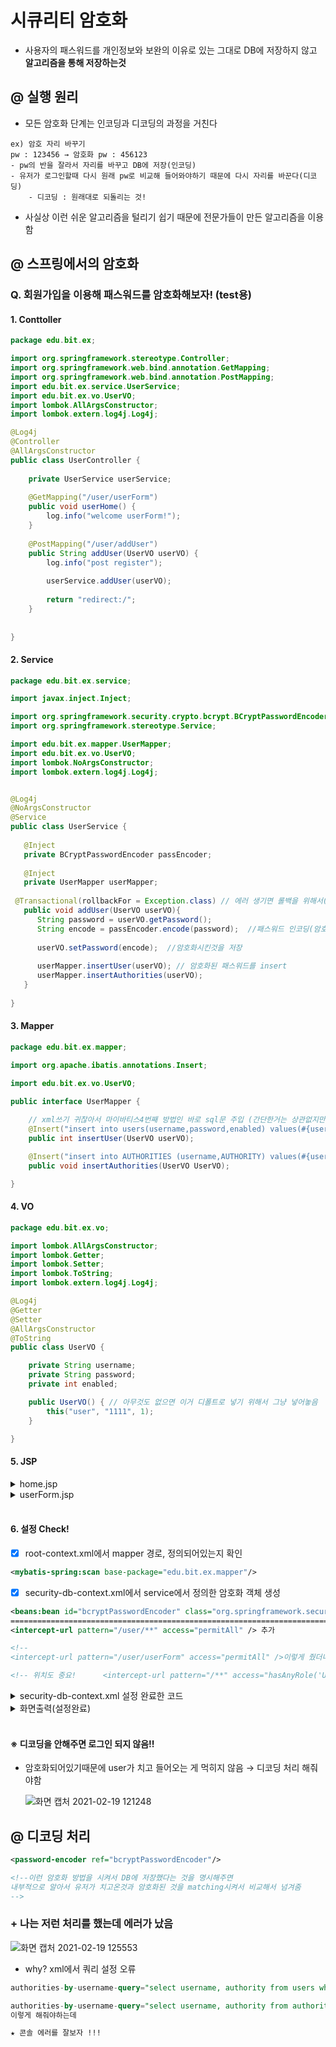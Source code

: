 # 시큐리티 암호화 
- 사용자의 패스워드를 개인정보와 보완의 이유로 있는 그대로 DB에 저장하지 않고 **알고리즘을 통해 저장하는것**

## @ 실행 원리 
- 모든 암호화 단계는 인코딩과 디코딩의 과정을 거친다 
```
ex) 암호 자리 바꾸기 
pw : 123456 → 암호화 pw : 456123 
- pw의 반을 잘라서 자리를 바꾸고 DB에 저장(인코딩)
- 유저가 로그인할때 다시 원래 pw로 비교해 들어와야하기 때문에 다시 자리를 바꾼다(디코딩)
    - 디코딩 : 원래대로 되돌리는 것!
```
- 사실상 이런 쉬운 알고리즘을 털리기 쉽기 때문에 전문가들이 만든 알고리즘을 이용함

## @ 스프링에서의 암호화 

### Q. 회원가입을 이용해 패스워드를 암호화해보자! (test용)

#### 1. Conttoller
```java
package edu.bit.ex;

import org.springframework.stereotype.Controller;
import org.springframework.web.bind.annotation.GetMapping;
import org.springframework.web.bind.annotation.PostMapping;
import edu.bit.ex.service.UserService;
import edu.bit.ex.vo.UserVO;
import lombok.AllArgsConstructor;
import lombok.extern.log4j.Log4j;

@Log4j
@Controller
@AllArgsConstructor
public class UserController {
	
	private UserService userService;
	
	@GetMapping("/user/userForm")
	public void userHome() {
		log.info("welcome userForm!");
	}
	
	@PostMapping("/user/addUser")
	public String addUser(UserVO userVO) {
		log.info("post register");
		
		userService.addUser(userVO);
		
		return "redirect:/";
	}
	
	
}
```

#### 2. Service
```java
package edu.bit.ex.service;

import javax.inject.Inject;

import org.springframework.security.crypto.bcrypt.BCryptPasswordEncoder;
import org.springframework.stereotype.Service;

import edu.bit.ex.mapper.UserMapper;
import edu.bit.ex.vo.UserVO;
import lombok.NoArgsConstructor;
import lombok.extern.log4j.Log4j;


@Log4j
@NoArgsConstructor
@Service
public class UserService {
   
   @Inject
   private BCryptPasswordEncoder passEncoder;
   
   @Inject
   private UserMapper userMapper;
   
 @Transactional(rollbackFor = Exception.class) // 에러 생기면 롤백을 위해서( 함수 하나라도 에러나면 롤백! 반드시 정의해줘야함)
   public void addUser(UserVO userVO){
      String password = userVO.getPassword();
      String encode = passEncoder.encode(password);  //패스워드 인코딩(암호화)
      
      userVO.setPassword(encode);  //암호화시킨것을 저장
      
      userMapper.insertUser(userVO); // 암호화된 패스워드를 insert
      userMapper.insertAuthorities(userVO);
   }
   
}
```

#### 3. Mapper
```java
package edu.bit.ex.mapper;

import org.apache.ibatis.annotations.Insert;

import edu.bit.ex.vo.UserVO;

public interface UserMapper {
	
	// xml쓰기 귀찮아서 마이바티스4번째 방법인 바로 sql문 주입 (간단한거는 상관없지만..실무에서는 되도록이렇게 안쓰기~)
	@Insert("insert into users(username,password,enabled) values(#{username},#{password},#{enabled})")
	public int insertUser(UserVO userVO);

	@Insert("insert into AUTHORITIES (username,AUTHORITY) values(#{username},'ROLE_USER')")
	public void insertAuthorities(UserVO UserVO);

}
```

#### 4. VO 
```java
package edu.bit.ex.vo;

import lombok.AllArgsConstructor;
import lombok.Getter;
import lombok.Setter;
import lombok.ToString;
import lombok.extern.log4j.Log4j;

@Log4j
@Getter
@Setter
@AllArgsConstructor
@ToString
public class UserVO {

	private String username;
	private String password;
	private int enabled;

	public UserVO() { // 아무것도 없으면 이거 디폴트로 넣기 위해서 그냥 넣어놓음
		this("user", "1111", 1);
	}

}
```

#### 5. JSP
<details><summary>home.jsp</summary>

```jsp
<%@ taglib prefix="c" uri="http://java.sun.com/jsp/jstl/core" %>
<%@ taglib prefix="form" uri="http://www.springframework.org/tags/form" %>
<%@ taglib prefix="sec" uri="http://www.springframework.org/security/tags" %>
<!DOCTYPE html>
<html lang="ko">
<head>
    <meta http-equiv="Content-Type" content="text/html; charset=UTF-8" />
   <title>메이페이지</title>
</head>

<body>

<h1>메인페이지</h1>

<sec:authorize access="isAnonymous()">
   <p><a href="<c:url value="/login/loginForm" />">로그인</a></p>
</sec:authorize>

<sec:authorize access="isAuthenticated()">
   <form:form action="${pageContext.request.contextPath}/logout" method="POST">
       <input type="submit" value="로그아웃" />
   </form:form>
   <p><a href="<c:url value="/loginInfo" />">로그인 정보 확인 방법3 가지</a></p>
</sec:authorize>

<h3>
    [<a href="<c:url value="/user/userForm" />">회원가입</a>]
    <!--  c:url 절대 경로 만들어줌 <c:url value="/user/userForm" /> = ${pageContext.request.contextPath}/user/userForm -->
    [<a href="<c:url value="/user/userHome" />">유저 홈</a>]
    [<a href="<c:url value="/admin/adminHome" />">관리자 홈</a>]
</h3>
</body>
</html>
```
</details>

<details><summary>userForm.jsp</summary>

```jsp
<%@ page language="java" contentType="text/html; charset=UTF-8" pageEncoding="UTF-8"%>
<%@ taglib prefix="c" uri="http://java.sun.com/jsp/jstl/core" %>
<%@ taglib prefix="form" uri="http://www.springframework.org/tags/form" %>
<%@ taglib prefix="sec" uri="http://www.springframework.org/security/tags" %>
<!DOCTYPE html>
<html lang="ko">
<head>
    <meta http-equiv="Content-Type" content="text/html; charset=UTF-8" />
	<title>회원가입</title>
</head>

<body>

<h1>회원가입</h1>

<c:url value="/user/addUser" var="addUserUrl" />
<p>${addUserUrl}</p>
<form:form name="frmMember" action="${addUserUrl}" method="POST">
    <p>
        <label for="username">아이디</label>
        <input type="text"  name="username" />
    </p>
    <p>
        <label for="password">비밀번호</label>
        <input type="password" name="password"/>
    </p>
    <button type="submit" class="btn">가입하기</button>
</form:form>
</body>
</html>
```
</details>
<br>

#### 6. 설정 Check!
- [x] root-context.xml에서 mapper 경로, 정의되어있는지 확인
```xml
<mybatis-spring:scan base-package="edu.bit.ex.mapper"/>
```

- [x] security-db-context.xml에서 service에서 정의한 암호화 객체 생성
```xml
<beans:bean id="bcryptPasswordEncoder" class="org.springframework.security.crypto.bcrypt.BCryptPasswordEncoder" />
===========================================================================
<intercept-url pattern="/user/**" access="permitAll" /> 추가

<!--
<intercept-url pattern="/user/userForm" access="permitAll" />이렇게 줬더니 add함수를 타지X 왜냐면 또 다시 정의 해줘야하니까 근데 all로 주면 두개 다 안줘도됨 -->

<!-- 위치도 중요!      <intercept-url pattern="/**" access="hasAnyRole('USER, ADMIN')" /> 밑에 넣으면 all이니까 저 추가한게 타지 않음 -->
```

   <details><summary>security-db-context.xml 설정 완료한 코드</summary>

   ```xml
   <?xml version="1.0" encoding="UTF-8"?>
    <beans:beans xmlns="http://www.springframework.org/schema/security"
    xmlns:beans="http://www.springframework.org/schema/beans" 
    xmlns:xsi="http://www.w3.org/2001/XMLSchema-instance"
    xsi:schemaLocation="http://www.springframework.org/schema/security http://www.springframework.org/schema/security/spring-security.xsd
      http://www.springframework.org/schema/beans http://www.springframework.org/schema/beans/spring-beans.xsd">
   
    <http auto-config="true" use-expressions="true">
            <intercept-url pattern="/login/loginForm" access="permitAll" />
            <intercept-url pattern="/" access="permitAll" />
            <intercept-url pattern="/user/**" access="permitAll" />
            <!-- <intercept-url pattern="/user/userForm" access="permitAll" /> 이렇게 해주면 user/addUser를 또 넣어줘야됨 그래서 함수를 안탓네..-->

            <intercept-url pattern="/admin/**" access="hasRole('ADMIN')" />
            <intercept-url pattern="/**" access="hasAnyRole('USER, ADMIN')" />

            <!--로그인 페이지 커스텀 화    -->
            <form-login login-page="/login/loginForm"
                        default-target-url="/"
                        authentication-failure-url="/login/loginForm?error"
                        username-parameter="id"
                        password-parameter="password" />
            <logout logout-url="/logout" logout-success-url="/" /> 

            <!-- 403 에러 처리 -->
            <access-denied-handler error-page="/login/accessDenied"/>      
    </http> 
    
    <beans:bean id="userDetailsService" class="org.springframework.security.core.userdetails.jdbc.JdbcDaoImpl">
            <beans:property name="dataSource" ref="dataSource"/>
    </beans:bean> 
    
    <beans:bean id="customNoOpPasswordEncoder" class="edu.bit.ex.security.CustomNoOpPasswordEncoder"/>
    <beans:bean id="bcryptPasswordEncoder" class="org.springframework.security.crypto.bcrypt.BCryptPasswordEncoder" />
    
    <!-- provider --> 
    <authentication-manager>
        <authentication-provider>
        <password-encoder ref="customNoOpPasswordEncoder"/>  
        <jdbc-user-service 
                data-source-ref="dataSource"
                users-by-username-query="select username, password, enabled from users where username= ?"
                authorities-by-username-query="select username, authority from users where username = ?"
            /> 
        </authentication-provider>
    </authentication-manager>
</beans:beans>
```
</details>
<details><summary>화면출력(설정완료)</summary>
![화면 캡처 2021-02-19 114733](https://user-images.githubusercontent.com/74290204/108451926-01329b80-72ab-11eb-9378-ff67a0abbb57.png)

![화면 캡처 2021-02-19 120601](https://user-images.githubusercontent.com/74290204/108451936-0394f580-72ab-11eb-9b75-5d2141716393.png)
</details>
<br>

#### ※ **디코딩을 안해주면 로그인 되지 않음!!** 
- 암호화되어있기때문에 user가 치고 들어오는 게 먹히지 않음 → 디코딩 처리 해줘야함

    ![화면 캡처 2021-02-19 121248](https://user-images.githubusercontent.com/74290204/108455676-fd564780-72b1-11eb-8f6e-e9d59da6aba7.png)

## @ 디코딩 처리
```xml
<password-encoder ref="bcryptPasswordEncoder"/>

<!--이런 암호화 방법을 시켜서 DB에 저장했다는 것을 명시해주면 
내부적으로 알아서 유저가 치고온것과 암호화된 것을 matching시켜서 비교해서 넘겨줌
-->
```
### + 나는 저런 처리를 했는데 에러가 났음 
![화면 캡처 2021-02-19 125553](https://user-images.githubusercontent.com/74290204/108455665-f8919380-72b1-11eb-9072-1460c9861796.png)

- why? xml에서 쿼리 설정 오류
```sql
authorities-by-username-query="select username, authority from users where username = ?" 로 설정해서

authorities-by-username-query="select username, authority from authorities where username = ?"
이렇게 해줘야하는데

★ 콘솔 에러를 잘보자 !!!
```

